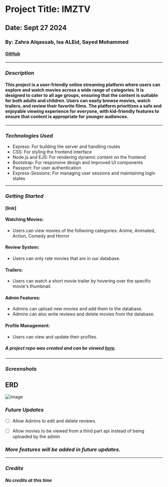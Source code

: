 # Project Title: IMZTV

## Date: Sept 27 2024

### By: Zahra Alqassab, Isa ALEid, Sayed Mohammed

#### [GitHub](https://github.com/alqassabz/IMZTV) 
***

### ***Description***
#### This project is a user-friendly online streaming platform where users can explore and watch movies across a wide range of categories. It is designed to cater to all age groups, ensuring that the content is suitable for both adults and children. Users can easily browse movies, watch trailers, and review their favorite films. The platform prioritizes a safe and enjoyable viewing experience for everyone, with kid-friendly features to ensure that content is appropriate for younger audiences.
***

### ***Technologies Used***
* Express: For building the server and handling routes
* CSS: For styling the frontend interface
* Node.js and EJS: For rendering dynamic content on the frontend
* Bootstrap: For responsive design and improved UI components
* Passport: For user authentication
* Express-Sessions: For managing user sessions and maintaining login states



***

### ***Getting Started***

#### [link]

#### Watching Movies:

- Users can view movies of the follwoing categories: Anime, Animated, Action, Comedy and Horror


#### Review System:

- Users can only rate movies that are in our database.


#### Trailers:

- Users can watch a short movie trailer by hovering over the specific movie's thumbnail.


#### Admin Features:

- Admins can upload new movies and add them to the database.
- Admins can also write reviews and delete movies from the database.


#### Profile Management:

- Users can view and update their profiles.



##### A project repo was created and can be viewed [here](https://github.com/alqassabz/IMZTV).
***

### ***Screenshots***

## ERD

![image](https://github.com/user-attachments/assets/e60a53b1-d00b-44b1-bf60-86fab8e407a1)



### ***Future Updates***

- [ ] Allow Admins to edit and delete reviews.
- [ ] Allow movies to be viewed from a third part api instead of being uploaded by the admin

      
 ### ***More features will be added in future updates.***
***

### ***Credits***

##### No credits at this time
